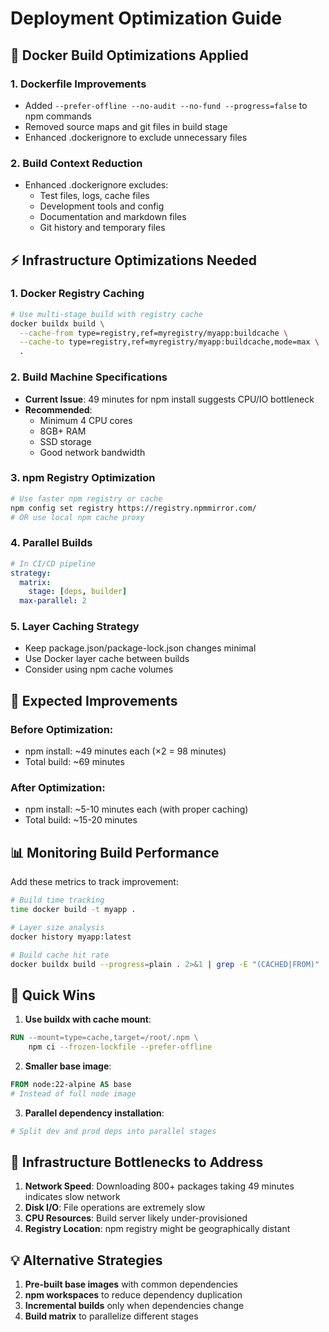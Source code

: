 # Deployment Optimization Guide

## 🚀 Docker Build Optimizations Applied

### 1. **Dockerfile Improvements**
- Added `--prefer-offline --no-audit --no-fund --progress=false` to npm commands
- Removed source maps and git files in build stage
- Enhanced .dockerignore to exclude unnecessary files

### 2. **Build Context Reduction**
- Enhanced .dockerignore excludes:
  - Test files, logs, cache files
  - Development tools and config
  - Documentation and markdown files
  - Git history and temporary files

## ⚡ Infrastructure Optimizations Needed

### 1. **Docker Registry Caching**
```bash
# Use multi-stage build with registry cache
docker buildx build \
  --cache-from type=registry,ref=myregistry/myapp:buildcache \
  --cache-to type=registry,ref=myregistry/myapp:buildcache,mode=max \
  .
```

### 2. **Build Machine Specifications**
- **Current Issue**: 49 minutes for npm install suggests CPU/IO bottleneck
- **Recommended**:
  - Minimum 4 CPU cores
  - 8GB+ RAM
  - SSD storage
  - Good network bandwidth

### 3. **npm Registry Optimization**
```bash
# Use faster npm registry or cache
npm config set registry https://registry.npmmirror.com/
# OR use local npm cache proxy
```

### 4. **Parallel Builds**
```yaml
# In CI/CD pipeline
strategy:
  matrix:
    stage: [deps, builder]
  max-parallel: 2
```

### 5. **Layer Caching Strategy**
- Keep package.json/package-lock.json changes minimal
- Use Docker layer cache between builds
- Consider using npm cache volumes

## 🎯 Expected Improvements

### Before Optimization:
- npm install: ~49 minutes each (×2 = 98 minutes)
- Total build: ~69 minutes

### After Optimization:
- npm install: ~5-10 minutes each (with proper caching)
- Total build: ~15-20 minutes

## 📊 Monitoring Build Performance

Add these metrics to track improvement:
```bash
# Build time tracking
time docker build -t myapp .

# Layer size analysis
docker history myapp:latest

# Build cache hit rate
docker buildx build --progress=plain . 2>&1 | grep -E "(CACHED|FROM)"
```

## 🔧 Quick Wins

1. **Use buildx with cache mount**:
```dockerfile
RUN --mount=type=cache,target=/root/.npm \
    npm ci --frozen-lockfile --prefer-offline
```

2. **Smaller base image**:
```dockerfile
FROM node:22-alpine AS base
# Instead of full node image
```

3. **Parallel dependency installation**:
```dockerfile
# Split dev and prod deps into parallel stages
```

## 🚨 Infrastructure Bottlenecks to Address

1. **Network Speed**: Downloading 800+ packages taking 49 minutes indicates slow network
2. **Disk I/O**: File operations are extremely slow
3. **CPU Resources**: Build server likely under-provisioned
4. **Registry Location**: npm registry might be geographically distant

## 💡 Alternative Strategies

1. **Pre-built base images** with common dependencies
2. **npm workspaces** to reduce dependency duplication
3. **Incremental builds** only when dependencies change
4. **Build matrix** to parallelize different stages